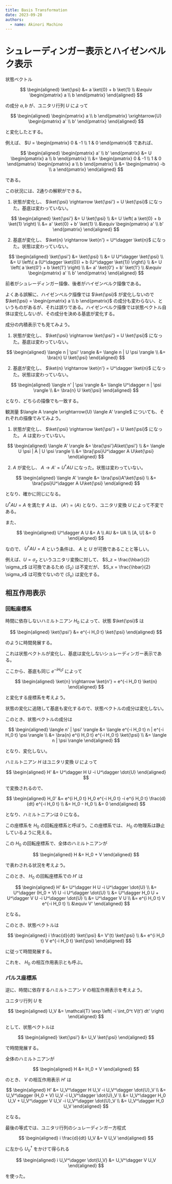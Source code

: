 ```yaml
---
title: Basis Transformation
date: 2023-09-28
authors:
  - name: Akinori Machino
---
```


# シュレーディンガー表示とハイゼンベルク表示

状態ベクトル

$$
\begin{aligned}
\ket{\psi} &= a \ket{0} + b \ket{1} \\
&\equiv \begin{pmatrix} a \\ b \end{pmatrix}
\end{aligned}
$$

の成分 $a,b$ が、ユニタリ行列 $U$ によって

$$
\begin{aligned}
\begin{pmatrix} a \\ b \end{pmatrix} \xrightarrow{U} \begin{pmatrix} a' \\ b' \end{pmatrix}
\end{aligned}
$$

と変化したとする。

例えば、 $U = \begin{pmatrix} 0 & -1 \\ 1 & 0 \end{pmatrix}$ であれば、

$$
\begin{aligned}
\begin{pmatrix} a' \\ b' \end{pmatrix}
&= U \begin{pmatrix} a \\ b \end{pmatrix}
\\
&= \begin{pmatrix} 0 & -1 \\ 1 & 0 \end{pmatrix} \begin{pmatrix} a \\ b \end{pmatrix}
\\
&= \begin{pmatrix} -b \\ a \end{pmatrix}
\end{aligned}
$$

である。

この状況には、2通りの解釈ができる。

1. 状態が変化し、 $\ket{\psi} \rightarrow \ket{\psi'} = U \ket{\psi}$ になった。基底は変わっていない。

$$
\begin{aligned}
\ket{\psi'}
&= U \ket{\psi}
\\
&= U \left( a \ket{0} + b \ket{1} \right)
\\
&= a' \ket{0} + b' \ket{1}
\\
&\equiv
\begin{pmatrix} a' \\ b' \end{pmatrix}
\end{aligned}
$$

2. 基底が変化し、 $\ket{n} \rightarrow \ket{n'} = U^\dagger \ket{n}$ になった。状態は変わっていない。

$$
\begin{aligned}
\ket{\psi'}
&= \ket{\psi}
\\
&= U U^\dagger \ket{\psi}
\\
&= U \left\{ a (U^\dagger \ket{0}) + b (U^\dagger \ket{1}) \right\}
\\
&= U \left( a \ket{0'} + b \ket{1'} \right)
\\
&= a' \ket{0'} + b' \ket{1'}
\\
&\equiv
\begin{pmatrix} a' \\ b' \end{pmatrix}
\end{aligned}
$$

前者がシュレーディンガー描像、後者がハイゼンベルク描像である。

よくある誤解に、ハイゼンベルク描像では $\ket{\psi}$ が変化しないので $\ket{\psi} = \begin{pmatrix} a \\ b \end{pmatrix}$ の成分も変わらない、というものがあるが、それは誤りである。ハイゼンベルク描像では状態ベクトル自体は変化しないが、その成分を決める基底が変化する。

成分の内積表示でも見てみよう。

1. 状態が変化し、 $\ket{\psi} \rightarrow \ket{\psi'} = U \ket{\psi}$ になった。基底は変わっていない。

$$
\begin{aligned}
\langle n | \psi' \rangle
&= \langle n | U \psi \rangle
\\
&= \bra{n} U \ket{\psi}
\end{aligned}
$$

2. 基底が変化し、 $\ket{n} \rightarrow \ket{n'} = U^\dagger \ket{n}$ になった。状態は変わっていない。

$$
\begin{aligned}
\langle n' | \psi \rangle
&= \langle U^\dagger n | \psi \rangle
\\
&= \bra{n} U \ket{\psi}
\end{aligned}
$$

となり、どちらの描像でも一致する。

観測量 $\langle A \rangle \xrightarrow{U} \langle A' \rangle$ についても、それぞれの描像でみてみよう。

1. 状態が変化し、 $\ket{\psi} \rightarrow \ket{\psi'} = U \ket{\psi}$ になった。 $A$ は変わっていない。

$$
\begin{aligned}
\langle A' \rangle &=
\bra{\psi'}A\ket{\psi'}
\\
&= \langle U \psi | A | U \psi \rangle
\\
&= \bra{\psi}U^\dagger A U\ket{\psi}
\end{aligned}
$$

2. $A$ が変化し、 $A \rightarrow A' = U^\dagger A U$ になった。状態は変わっていない。

$$
\begin{aligned}
\langle A' \rangle &=
\bra{\psi}A'\ket{\psi}
\\
&= \bra{\psi}U^\dagger A U\ket{\psi}
 \end{aligned}
$$

となり、確かに同じになる。

$U^\dagger A U = A$ を満たす $A$ は、 $\langle A' \rangle = \langle A \rangle$ となり、ユニタリ変換 $U$ によって不変である。

また、

$$
\begin{aligned}
U^\dagger A U &= A \\
AU &= UA \\
[A, U] &= 0
\end{aligned}
$$

なので、 $U^\dagger A U = A$ という条件は、 $A$ と $U$ が可換であることと等しい。

例えば、$U = \sigma_z$ というユニタリ変換に対して、 $S_z = \frac{\hbar}{2} \sigma_z$ は可換であるため $\langle S_z \rangle$ は不変だが、 $S_x = \frac{\hbar}{2} \sigma_x$ は可換でないので $\langle S_x \rangle$ は変化する。


## 相互作用表示

### 回転座標系

時間に依存しないハミルトニアン $H_0$ によって、状態 $\ket{\psi}$ は

$$
\begin{aligned}
\ket{\psi'}
&= e^{-i H_0 t} \ket{\psi}
\end{aligned}
$$

のように時間発展する。

これは状態ベクトルが変化し、基底は変化しないシュレーディンガー表示である。

ここから、基底も同じ $e^{-i H_0 t}$ によって

$$
\begin{aligned}
\ket{n} \rightarrow \ket{n'} = e^{-i H_0 t} \ket{n}
\end{aligned}
$$

と変化する座標系を考えよう。

状態の変化に追随して基底も変化するので、状態ベクトルの成分は変化しない。

このとき、状態ベクトルの成分は

$$
\begin{aligned}
\langle n' | \psi' \rangle
&= \langle e^{-i H_0 t} n | e^{-i H_0 t} \psi \rangle
\\
&= \bra{n} e^{i H_0 t} e^{-i H_0 t} \ket{\psi}
\\
&= \langle n | \psi \rangle
\end{aligned}
$$

となり、変化しない。

ハミルトニアン $H$ はユニタリ変換 $U$ によって

$$
\begin{aligned}
H' &= U^\dagger H U -i U^\dagger \dot{U}
\end{aligned}
$$

で変換されるので、

$$
\begin{aligned}
H_0' &= e^{i H_0 t} H_0 e^{-i H_0 t} -i e^{i H_0 t} \frac{d}{dt} e^{-i H_0 t}
\\
&= H_0 - H_0
\\
&= 0
\end{aligned}
$$

となり、ハミルトニアンは 0 になる。

この座標系を $H_0$ の回転座標系と呼ぼう。この座標系では、 $H_0$ の物理系は静止しているように見える。

この $H_0$ の回転座標系で、全体のハミルトニアンが

$$
\begin{aligned}
H &= H_0 + V
\end{aligned}
$$

で表わされる状況を考えよう。

このとき、 $H_0$ の回転座標系での $H'$ は

$$
\begin{aligned}
H' &= U^\dagger H U -i U^\dagger \dot{U}
\\
&= U^\dagger (H_0 + V) U -i U^\dagger \dot{U}
\\
&= U^\dagger H_0 U + U^\dagger V U -i U^\dagger \dot{U}
\\
&= U^\dagger V U
\\
&= e^{i H_0 t} V e^{-i H_0 t}
\\
&\equiv V'
\end{aligned}
$$

となる。

このとき、状態ベクトルは

$$
\begin{aligned}
i \frac{d}{dt} \ket{\psi} &= V'(t) \ket{\psi}
\\
&= e^{i H_0 t} V e^{-i H_0 t} \ket{\psi}
\end{aligned}
$$

に従って時間発展する。

これを、 $H_0$ の相互作用表示とも呼ぶ。


### パルス座標系

逆に、時間に依存するハミルトニアン $V$ の相互作用表示を考えよう。

ユニタリ行列 $U$ を

$$
\begin{aligned}
U_V &= \mathcal{T} \exp \left( -i \int_0^t V(t') dt' \right)
\end{aligned}
$$

として、状態ベクトルは

$$
\begin{aligned}
\ket{\psi'}
&= U_V \ket{\psi}
\end{aligned}
$$

で時間発展する。

全体のハミルトニアンが

$$
\begin{aligned}
H &= H_0 + V
\end{aligned}
$$

のとき、 $V$ の相互作用表示 $H'$ は

$$
\begin{aligned}
H' &= U_V^\dagger H U_V -i U_V^\dagger \dot{U}_V
\\
&= U_V^\dagger (H_0 + V) U_V -i U_V^\dagger \dot{U}_V
\\
&= U_V^\dagger H_0 U_V + U_V^\dagger V U_V -i U_V^\dagger \dot{U}_V
\\
&= U_V^\dagger H_0 U_V 
\end{aligned}
$$

となる。

最後の等式では、ユニタリ行列のシュレーディンガー方程式

$$
\begin{aligned}
i \frac{d}{dt} U_V &= V U_V
\end{aligned}
$$

に左から $U_V^\dagger$ をかけて得られる

$$
\begin{aligned}
i U_V^\dagger \dot{U_V} &= U_V^\dagger V U_V
\end{aligned}
$$

を使った。
